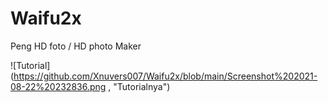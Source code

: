 # Waifu2x
Peng HD foto / HD photo Maker

![Tutorial](https://github.com/Xnuvers007/Waifu2x/blob/main/Screenshot%202021-08-22%20232836.png , "Tutorialnya")
